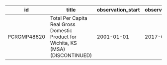 | id          | title                                                                             | observation_start   | observation_end   |
|-------------|-----------------------------------------------------------------------------------|---------------------|-------------------|
| PCRGMP48620 | Total Per Capita Real Gross Domestic Product for Wichita, KS (MSA) (DISCONTINUED) | 2001-01-01          | 2017-01-01        |